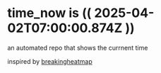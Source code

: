 # time_now is (( 2025-04-02T07:00:00.874Z ))

an automated repo that shows the currnent time

inspired by [breakingheatmap](https://github.com/breakingheatmap/breakingheatmap)